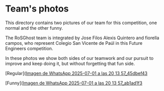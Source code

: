 Team's photos
====

This directory contains two pictures of our team for this competition, one normal and the other funny.

The RoSGhost team is integrated by Jose Filos Alexis Quintero and fiorella campos, who represent Colegio San Vicente de Paúl in this Future Engineers competition.

In these photos we show both sides of our teamwork and our pursuit to improve and keep doing it, but without forgetting that fun side.

[Regular]([Imagen de WhatsApp 2025-07-01 a las 20 13 57_45dbef43](https://github.com/user-attachments/assets/26a5b993-843d-41b1-93c5-36875fb461de)

[Funny]([Imagen de WhatsApp 2025-07-01 a las 20 13 57_ab1ad1f3](https://github.com/user-attachments/assets/4d192c6b-d904-4a76-ae54-f923ef0d950f)

